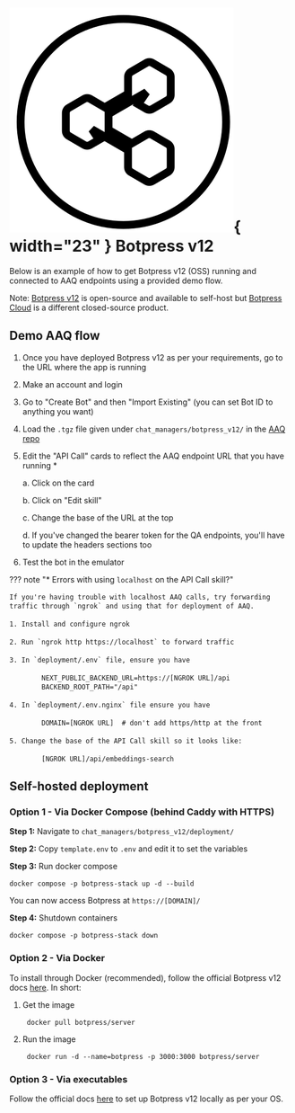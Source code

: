 # ![botpress logo](./botpress_logo.svg){ width="23" } Botpress v12

Below is an example of how to get Botpress v12 (OSS) running and connected to AAQ endpoints using a provided demo flow.

Note: [Botpress v12](https://github.com/botpress/v12/) is open-source and available to self-host but [Botpress Cloud](https://botpress.com/) is a different closed-source product.

## Demo AAQ flow

1. Once you have deployed Botpress v12 as per your requirements, go to the URL where the app is running
2. Make an account and login
3. Go to "Create Bot" and then "Import Existing" (you can set Bot ID to anything you want)
4. Load the `.tgz` file given under `chat_managers/botpress_v12/` in the [AAQ repo](https://github.com/IDinsight/aaq-core/tree/main/chat_managers/botpress_v12)
5. Edit the "API Call" cards to reflect the AAQ endpoint URL that you have running *

    a. Click on the card

    b. Click on "Edit skill"

    c. Change the base of the URL at the top

    d. If you've changed the bearer token for the QA endpoints, you'll have to update the headers sections too

6. Test the bot in the emulator

??? note "* Errors with using `localhost` on the API Call skill?"

    If you're having trouble with localhost AAQ calls, try forwarding traffic through `ngrok` and using that for deployment of AAQ.

    1. Install and configure ngrok

    2. Run `ngrok http https://localhost` to forward traffic

    3. In `deployment/.env` file, ensure you have

            NEXT_PUBLIC_BACKEND_URL=https://[NGROK URL]/api
            BACKEND_ROOT_PATH="/api"

    4. In `deployment/.env.nginx` file ensure you have

            DOMAIN=[NGROK URL]  # don't add https/http at the front

    5. Change the base of the API Call skill so it looks like:

            [NGROK URL]/api/embeddings-search

## Self-hosted deployment

### Option 1 - Via Docker Compose (behind Caddy with HTTPS)

**Step 1:** Navigate to `chat_managers/botpress_v12/deployment/`

**Step 2:** Copy `template.env` to `.env` and edit it to set the variables

**Step 3:** Run docker compose

    docker compose -p botpress-stack up -d --build

You can now access Botpress at `https://[DOMAIN]/`

**Step 4:** Shutdown containers

    docker compose -p botpress-stack down

### Option 2 - Via Docker

To install through Docker (recommended), follow the official Botpress v12 docs [here](https://hub.docker.com/r/botpress/server). In short:

1. Get the image

        docker pull botpress/server

2. Run the image

        docker run -d --name=botpress -p 3000:3000 botpress/server

### Option 3 - Via executables

Follow the official docs [here](https://v12.botpress.com/) to set up Botpress v12 locally as per your OS.
